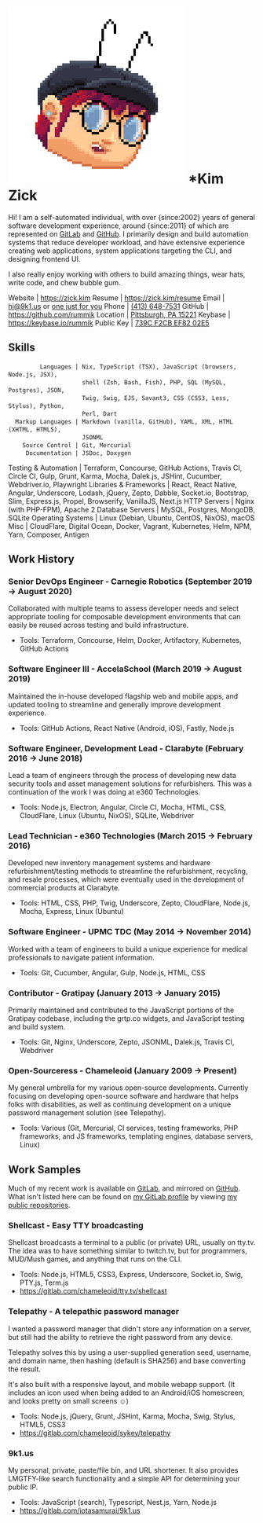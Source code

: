 ![me :D](me.png) *Kim Zick
============================
Hi!  I am a self-automated individual, with over {since:2002} years of general
software development experience, around {since:2011} of which are represented
on [GitLab][] and [GitHub][]. I primarily design and build automation
systems that reduce developer workload, and have extensive experience creating
web applications, system applications targeting the CLI, and designing frontend
UI.

I also really enjoy working with others to build amazing things, wear hats,
write code, and chew bubble gum.

[GitLab]: https://gitlab.com/rummik
[GitHub]: https://github.com/rummik

<!--
  I also try to avoid buzzwords, which is why you don't see 'self-motivated',
  'driven', 'full-stack', etc.  Those terms may apply, but I feel they attract
  the wrong kind of employer.
-->

   Website | <https://zick.kim>
    Resume | <https://zick.kim/resume>
     Email | <hi@9k1.us> or [one just for you](https://9k1.us)
     Phone | [(413) 648-7531](tel:413-648-7531)
    GitHub | <https://github.com/rummik>
  Location | [Pittsburgh, PA 15221](https://www.google.com/maps/place/Pittsburgh,+PA)
   Keybase | <https://keybase.io/rummik>
Public Key | [739C F2CB EF82 02E5](https://zick.kim/rummik.asc)


 Skills
--------
             Languages | Nix, TypeScript (TSX), JavaScript (browsers, Node.js, JSX),
                         shell (Zsh, Bash, Fish), PHP, SQL (MySQL, Postgres), JSON,
                         Twig, Swig, EJS, Savant3, CSS (CSS3, Less, Stylus), Python,
                         Perl, Dart
      Markup Languages | Markdown (vanilla, GitHub), YAML, XML, HTML (XHTML, HTML5),
                         JSONML
        Source Control | Git, Mercurial
         Documentation | JSDoc, Doxygen
  Testing & Automation | Terraform, Concourse, GitHub Actions, Travis CI, Circle CI,
                         Gulp, Grunt, Karma, Mocha, Dalek.js, JSHint, Cucumber,
                         Webdriver.io, Playwright
Libraries & Frameworks | React, React Native, Angular, Underscore, Lodash, jQuery,
                         Zepto, Dabble, Socket.io, Bootstrap, Slim, Express.js,
                         Propel, Browserify, VanillaJS, Next.js
          HTTP Servers | Nginx (with PHP-FPM), Apache 2
      Database Servers | MySQL, Postgres, MongoDB, SQLite
     Operating Systems | Linux (Debian, Ubuntu, CentOS, NixOS), macOS
                  Misc | CloudFlare, Digital Ocean, Docker, Vagrant, Kubernetes,
                         Helm, NPM, Yarn, Composer, Antigen


 Work History
--------------

### Senior DevOps Engineer - Carnegie Robotics (September 2019 → August 2020)
Collaborated with multiple teams to assess developer needs and select appropriate
tooling for composable development environments that can easily be reused across
testing and build infrastructure.

- Tools: Terraform, Concourse, Helm, Docker, Artifactory, Kubernetes,
  GitHub Actions

### Software Engineer III - AccelaSchool (March 2019 -> August 2019)
Maintained the in-house developed flagship web and mobile apps, and updated
tooling to streamline and generally improve development experience.

- Tools: GitHub Actions, React Native (Android, iOS), Fastly, Node.js

### Software Engineer, Development Lead - Clarabyte (February 2016 → June 2018)
Lead a team of engineers through the process of developing new data security
tools and asset management solutions for refurbishers.  This was a continuation
of the work I was doing at e360 Technologies.

- Tools: Node.js, Electron, Angular, Circle CI, Mocha, HTML, CSS,
  CloudFlare, Linux (Ubuntu, NixOS), SQLite, Webdriver

### Lead Technician - e360 Technologies (March 2015 → February 2016)
Developed new inventory management systems and hardware refurbishment/testing
methods to streamline the refurbishment, recycling, and resale processes, which
were eventually used in the development of commercial products at Clarabyte.

- Tools: HTML, CSS, PHP, Twig, Underscore, Zepto, CloudFlare, Node.js, Mocha,
  Express, Linux (Ubuntu)

### Software Engineer - UPMC TDC (May 2014 → November 2014)
Worked with a team of engineers to build a unique experience for medical
professionals to navigate patient information.

- Tools: Git, Cucumber, Angular, Gulp, Node.js, HTML, CSS

### Contributor - Gratipay (January 2013 → January 2015)
Primarily maintained and contributed to the JavaScript portions of the
Gratipay codebase, including the grtp.co widgets, and JavaScript testing and
build system.

- Tools: Git, Nginx, Underscore, Zepto, JSONML, Dalek.js, Travis CI, Webdriver

### Open-Sourceress - Chameleoid (January 2009 → Present)
My general umbrella for my various open-source developments.  Currently focusing
on developing open-source software and hardware that helps folks with
disabilities, as well as continuing development on a unique password management
solution (see Telepathy).

- Tools: Various (Git, Mercurial, CI services, testing frameworks, PHP
  frameworks, and JS frameworks, templating engines, database servers, Linux)


 Work Samples
--------------
Much of my recent work is available on [GitLab][my GitLab profile], and mirrored
on [GitHub][my GitHub profile].  What isn't listed here can be found on [my
GitLab profile][] by viewing [my public repositories][].

[my GitLab profile]: https://gitlab.com/rummik
[my GitHub profile]: https://github.com/rummik
[my public repositories]: https://gitlab.com/zick.kim

### Shellcast - Easy TTY broadcasting
Shellcast broadcasts a terminal to a public (or private) URL, usually on tty.tv.
The idea was to have something similar to twitch.tv, but for programmers,
MUD/Mush games, and anything that runs on the CLI.

- Tools: Node.js, HTML5, CSS3, Express, Underscore, Socket.io, Swig, PTY.js,
  Term.js
- <https://gitlab.com/chameleoid/tty.tv/shellcast>

### Telepathy - A telepathic password manager
I wanted a password manager that didn't store any information on a server,
but still had the ability to retrieve the right password from any device.

Telepathy solves this by using a user-supplied generation seed, username, and
domain name, then hashing (default is SHA256) and base converting the result.

It's also built with a responsive layout, and mobile webapp support.  (It
includes an icon used when being added to an Android/iOS homescreen, and looks
pretty on small screens ☺)

- Tools: Node.js, jQuery, Grunt, JSHint, Karma, Mocha, Swig, Stylus, HTML5, CSS3
- <https://gitlab.com/chameleoid/sykey/telepathy>


### 9k1.us  <!-- IT'S OVER 9000! -->
My personal, private, paste/file bin, and URL shortener.  It also provides
LMGTFY-like search functionality and a simple API for determining your public
IP.

- Tools: JavaScript (search), Typescript, Nest.js, Yarn, Node.js
- <https://gitlab.com/iotasamurai/9k1.us>

<!-- vim: set spell wrap tw=80 lbr ft=markdown sw=2 ts=2 et fdm=marker : -->
